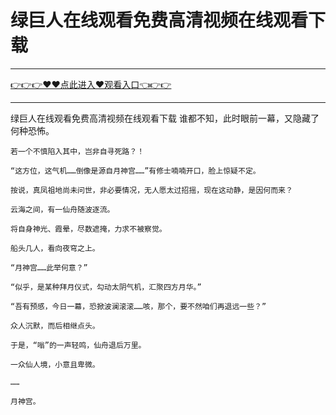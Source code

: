 # 绿巨人在线观看免费高清视频在线观看下载

<hr/> <a href="https://github.com/fetiyung/dhjui/issues/3">👉👉👉♥♥点此进入♥观看入口👈👉👉</a><hr/>

绿巨人在线观看免费高清视频在线观看下载
  谁都不知，此时眼前一幕，又隐藏了何种恐怖。

    若一个不慎陷入其中，岂非自寻死路？！

    “这方位，这气机……倒像是源自月神宫……”有修士喃喃开口，脸上惊疑不定。

    按说，真凤祖地尚未问世，非必要情况，无人愿太过招摇，现在这动静，是因何而来？

    云海之间，有一仙舟随波逐流。

    将自身神光、霞晕，尽数遮掩，力求不被察觉。

    船头几人，看向夜穹之上。

    “月神宫……此举何意？”

    “似乎，是某种拜月仪式，勾动太阴气机，汇聚四方月华。”

    “吾有预感，今日一幕，恐掀波澜滚滚……咳，那个，要不然咱们再退远一些？”

    众人沉默，而后相继点头。

    于是，“嗡”的一声轻鸣，仙舟退后万里。

    一众仙人境，小意且卑微。

    ……

    月神宫。
